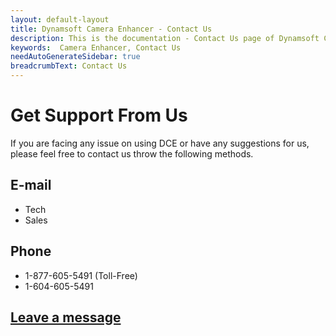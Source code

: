 ```yaml
---
layout: default-layout
title: Dynamsoft Camera Enhancer - Contact Us
description: This is the documentation - Contact Us page of Dynamsoft Camera Enhancer.
keywords:  Camera Enhancer, Contact Us
needAutoGenerateSidebar: true
breadcrumbText: Contact Us
---
```


# Get Support From Us

If you are facing any issue on using DCE or have any suggestions for us, please feel free to contact us throw the following methods. 

## E-mail

- Tech
- Sales

## Phone

- 1-877-605-5491 (Toll-Free)
- 1-604-605-5491

## [Leave a message]()